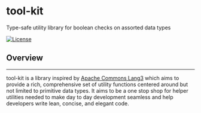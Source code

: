 # tool-kit

Type-safe utility library for boolean checks on assorted data types

[![License](https://img.shields.io/badge/License-Apache_2.0-green.svg)](https://opensource.org/licenses/Apache-2.0)

## Overview

---

tool-kit is a library inspired by [Apache Commons Lang3](https://commons.apache.org/proper/commons-lang/apidocs/org/apache/commons/lang3/) which aims to provide a rich, comprehensive set of utility functions centered around but not limited to primitive data types. It aims to be a one stop shop for helper utilities needed to make day to day development seamless and help developers write lean, concise, and elegant code.
